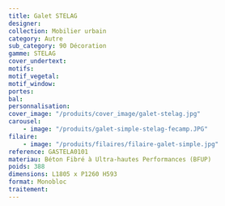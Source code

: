 ```yaml
---
title: Galet STELAG
designer:
collection: Mobilier urbain
category: Autre
sub_category: 90 Décoration
gamme: STELAG
cover_undertext:
motifs:
motif_vegetal:
motif_window:
portes:
bal:
personnalisation:
cover_image: "/produits/cover_image/galet-stelag.jpg"
carousel:
    - image: "/produits/galet-simple-stelag-fecamp.JPG"
filaire:
    - image: "/produits/filaires/filaire-galet-simple.jpg"
reference: GASTELA0101
materiau: Béton Fibré à Ultra-hautes Performances (BFUP)
poids: 388
dimensions: L1805 x P1260 H593
format: Monobloc
traitement:
---
```

